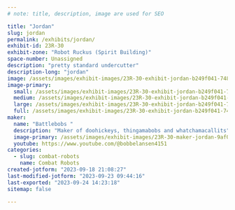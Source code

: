 ```yaml
---
# note: title, description, image are used for SEO

title: "Jordan"
slug: jordan
permalink: /exhibits/jordan/
exhibit-id: 23R-30
exhibit-zone: "Robot Ruckus (Spirit Building)"
space-number: Unassigned
description: "pretty standard undercutter"
description-long: "jordan"
image: /assets/images/exhibit-images/23R-30-exhibit-jordan-b249f041-7482-426d-8539-2f347ec2012a-large.jpeg
image-primary: 
  small: /assets/images/exhibit-images/23R-30-exhibit-jordan-b249f041-7482-426d-8539-2f347ec2012a-small.jpeg
  medium: /assets/images/exhibit-images/23R-30-exhibit-jordan-b249f041-7482-426d-8539-2f347ec2012a-medium.jpeg
  large: /assets/images/exhibit-images/23R-30-exhibit-jordan-b249f041-7482-426d-8539-2f347ec2012a-large.jpeg
  full: /assets/images/exhibit-images/23R-30-exhibit-jordan-b249f041-7482-426d-8539-2f347ec2012a-full.jpeg
maker: 
  name: "Battlebobs "
  description: "Maker of doohickeys, thingamabobs and whatchamacallits"
  image-primary: /assets/images/exhibit-images/23R-30-maker-jordan-9af0ac70-b95b-4278-893a-da2e3dba3382-medium.jpeg
  youtube: https://www.youtube.com/@bobbelansen4151
categories: 
  - slug: combat-robots
    name: Combat Robots
created-jotform: "2023-09-18 21:08:27"
last-modified-jotform: "2023-09-23 09:44:16"
last-exported: "2023-09-24 14:23:18"
sitemap: false

---
```

